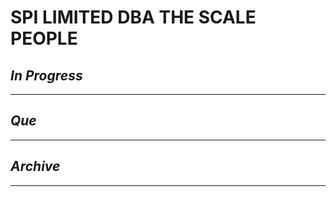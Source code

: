 # SPI LIMITED DBA THE SCALE PEOPLE

## *In Progress*

--------------------

## *Que*

-----------------------------------
## *Archive*

-----------------------------------
